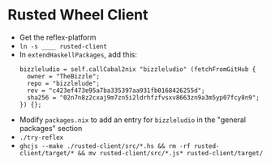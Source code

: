 # Rusted Wheel Client

  * Get the reflex-platform
  * `ln -s ____ rusted-client`
  * In `extendHaskellPackages`, add this:
    ```
    bizzleludio = self.callCabal2nix "bizzleludio" (fetchFromGitHub {
      owner = "TheBizzle";
      repo = "bizzlelude";
      rev = "c423ef473e95a7ba335397aa931fb0168426255d";
      sha256 = "02n7n8z2cxaj9m7zn5i2ldrhfzfvsxv8663zn9a3m5yp07fcy8n9";
    }) {};
    ```
  * Modify `packages.nix` to add an entry for `bizzleludio` in the "general packages" section
  * `./try-reflex`
  * `ghcjs --make ./rusted-client/src/*.hs && rm -rf rusted-client/target/* && mv rusted-client/src/*.js* rusted-client/target/`
